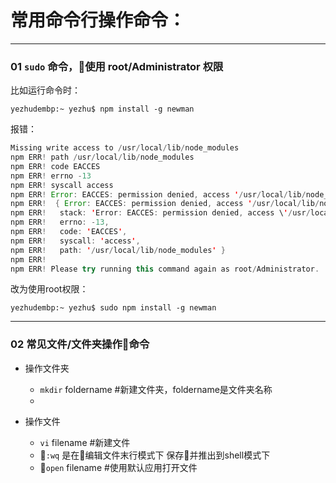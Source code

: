 # 常用命令行操作命令：

---
### 01  `sudo` 命令，使用 root/Administrator 权限

比如运行命令时：
```
yezhudembp:~ yezhu$ npm install -g newman
```
报错：

``` java
Missing write access to /usr/local/lib/node_modules
npm ERR! path /usr/local/lib/node_modules
npm ERR! code EACCES
npm ERR! errno -13
npm ERR! syscall access
npm ERR! Error: EACCES: permission denied, access '/usr/local/lib/node_modules'
npm ERR!  { Error: EACCES: permission denied, access '/usr/local/lib/node_modules'
npm ERR!   stack: 'Error: EACCES: permission denied, access \'/usr/local/lib/node_modules\'',
npm ERR!   errno: -13,
npm ERR!   code: 'EACCES',
npm ERR!   syscall: 'access',
npm ERR!   path: '/usr/local/lib/node_modules' }
npm ERR! 
npm ERR! Please try running this command again as root/Administrator.
``` 
改为使用root权限：
```
yezhudembp:~ yezhu$ sudo npm install -g newman
```
---

### 02 常见文件/文件夹操作命令
* 操作文件夹

  - `mkdir` foldername    #新建文件夹，foldername是文件夹名称
  - 

* 操作文件

  - `vi` filename        #新建文件
  - `:wq` 是在编辑文件末行模式下 保存并推出到shell模式下
  - `open` filename     #使用默认应用打开文件
